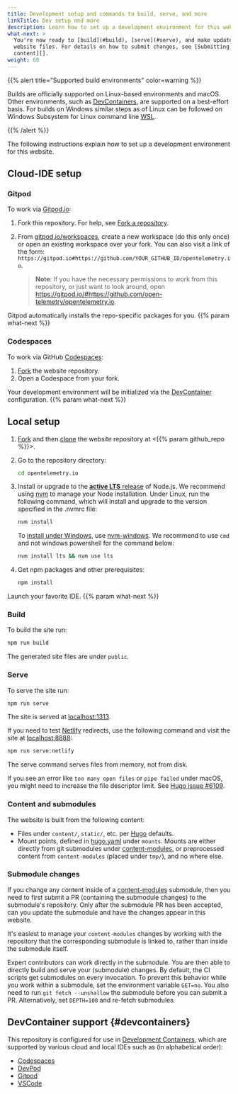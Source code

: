 ```yaml
---
title: Development setup and commands to build, serve, and more
linkTitle: Dev setup and more
description: Learn how to set up a development environment for this website.
what-next: >
  You're now ready to [build](#build), [serve](#serve), and make updates to
  website files. For details on how to submit changes, see [Submitting
  content][].
weight: 60
---
```


{{% alert title="Supported build environments" color=warning %}}

Builds are officially supported on Linux-based environments and macOS. Other
environments, such as [DevContainers](#devcontainers), are supported on a
best-effort basis. For builds on Windows similar steps as of Linux can be
followed on Windows Subsystem for Linux command line [WSL][windows-wsl].

{{% /alert %}}

The following instructions explain how to set up a development environment for
this website.

## Cloud-IDE setup

### Gitpod

To work via [Gitpod.io]:

1.  Fork this repository. For help, see [Fork a repository][fork].
2.  From [gitpod.io/workspaces], create a new workspace (do this only once) or
    open an existing workspace over your fork. You can also visit a link of the
    form:
    `https://gitpod.io#https://github.com/YOUR_GITHUB_ID/opentelemetry.io`.

    > **Note**: If you have the necessary permissions to work from this
    > repository, or just want to look around, open
    > <https://gitpod.io/#https://github.com/open-telemetry/opentelemetry.io>.

Gitpod automatically installs the repo-specific packages for you.
{{% param what-next %}}

### Codespaces

To work via GitHub [Codespaces]:

1. [Fork] the website repository.
2. Open a Codespace from your fork.

Your development environment will be initialized via the
[DevContainer](#devcontainers) configuration. {{% param what-next %}}

## Local setup

1.  [Fork] and then [clone] the website repository at
    <{{% param github_repo %}}>.
2.  Go to the repository directory:

    ```sh
    cd opentelemetry.io
    ```

3.  Install or upgrade to the [**active LTS** release][nodejs-rel] of Node.js.
    We recommend using [nvm] to manage your Node installation. Under Linux, run
    the following command, which will install and upgrade to the version
    specified in the .nvmrc file:

    ```sh
    nvm install
    ```

    To [install under Windows][nodejs-win], use [nvm-windows].
    We recommend to use `cmd` and not windows powershell for the command below:

    ```cmd
    nvm install lts && nvm use lts
    ```

4.  Get npm packages and other prerequisites:

    ```sh
    npm install
    ```

Launch your favorite IDE. {{% param what-next %}}

### Build

To build the site run:

```sh
npm run build
```

The generated site files are under `public`.

### Serve

To serve the site run:

```sh
npm run serve
```

The site is served at [localhost:1313].

If you need to test [Netlify] redirects, use the following command and visit the
site at [localhost:8888]:

```sh
npm run serve:netlify
```

The serve command serves files from memory, not from disk.

If you see an error like `too many open files` or `pipe failed` under macOS, you
might need to increase the file descriptor limit. See
[Hugo issue #6109](https://github.com/gohugoio/hugo/issues/6109).

### Content and submodules

The website is built from the following content:

- Files under `content/`, `static/`, etc. per [Hugo] defaults.
- Mount points, defined in [hugo.yaml] under `mounts`. Mounts are either
  directly from git submodules under [content-modules], or preprocessed content
  from `content-modules` (placed under `tmp/`), and no where else.

[hugo.yaml]:
  https://github.com/open-telemetry/opentelemetry.io/blob/main/hugo.yaml
[content-modules]:
  https://github.com/open-telemetry/opentelemetry.io/tree/main/content-modules

### Submodule changes

If you change any content inside of a [content-modules] submodule, then you need
to first submit a PR (containing the submodule changes) to the submodule's
repository. Only after the submodule PR has been accepted, can you update the
submodule and have the changes appear in this website.

It's easiest to manage your `content-modules` changes by working with the
repository that the corresponding submodule is linked to, rather than inside the
submodule itself.

Expert contributors can work directly in the submodule. You are then able to
directly build and serve your (submodule) changes. By default, the CI scripts
get submodules on every invocation. To prevent this behavior while you work
within a submodule, set the environment variable `GET=no`. You also need to run
`git fetch --unshallow` the submodule before you can submit a PR. Alternatively,
set `DEPTH=100` and re-fetch submodules.

## DevContainer support {#devcontainers}

This repository is configured for use in [Development
Containers][devcontainers], which are supported by various cloud and local IDEs
such as (in alphabetical order):

- [Codespaces][cs-devc]
- [DevPod](https://devpod.sh/docs/developing-in-workspaces/devcontainer-json)
- [Gitpod](https://www.gitpod.io/docs/flex/configuration/devcontainer/overview)
- [VSCode](https://code.visualstudio.com/docs/devcontainers/containers#_installation)

[clone]:
  https://docs.github.com/en/repositories/creating-and-managing-repositories/cloning-a-repository
[codespaces]: https://docs.github.com/en/codespaces
[cs-devc]:
  https://docs.github.com/en/codespaces/setting-up-your-project-for-codespaces/adding-a-dev-container-configuration/introduction-to-dev-containers#about-dev-containers
[devcontainers]: https://containers.dev/
[fork]: https://docs.github.com/en/get-started/quickstart/fork-a-repo
[gitpod.io]: https://gitpod.io
[gitpod.io/workspaces]: https://gitpod.io/workspaces
[hugo]: https://gohugo.io
[localhost:1313]: http://localhost:1313
[localhost:8888]: http://localhost:8888
[netlify]: https://netlify.com
[nodejs-rel]: https://nodejs.org/en/about/previous-releases
[nodejs-win]:
  https://docs.microsoft.com/en-us/windows/dev-environment/javascript/nodejs-on-windows
[nvm]:
  https://github.com/nvm-sh/nvm/blob/master/README.md#installing-and-updating
[nvm-windows]: https://github.com/coreybutler/nvm-windows
[windows-wsl]: https://learn.microsoft.com/en-us/windows/wsl/install

<!-- markdownlint-disable link-image-reference-definitions -->

[Submitting content]: ../pull-requests/
